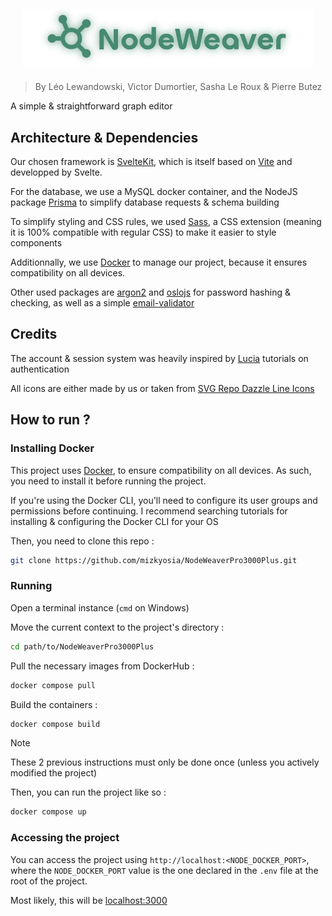 
<div align="center" style="margin: 20px;">
<img src="./static/logo.png">
</div>

> By Léo Lewandowski, Victor Dumortier, Sasha Le Roux & Pierre Butez

A simple & straightforward graph editor

## Architecture & Dependencies

Our chosen framework is [SvelteKit](https://svelte.dev/), which is itself based on [Vite](https://vite.dev/) and developped by Svelte.

For the database, we use a MySQL docker container, and the NodeJS package [Prisma](https://www.prisma.io/) to simplify database requests & schema building

To simplify styling and CSS rules, we used [Sass](https://sass-lang.com/), a CSS extension (meaning it is 100% compatible with regular CSS) to make it easier to style components

Additionnally, we use [Docker](https://www.docker.com/) to manage our project, because it ensures compatibility on all devices.

Other used packages are [argon2](https://www.npmjs.com/package/argon2) and [oslojs](https://oslojs.dev/) for password hashing & checking, as well as a simple [email-validator](https://www.npmjs.com/package/email-validator)

## Credits 

The account & session system was heavily inspired by [Lucia](https://lucia-auth.com/) tutorials on authentication

All icons are either made by us or taken from [SVG Repo Dazzle Line Icons](https://www.svgrepo.com/collection/dazzle-line-icons)

## How to run ?

### Installing Docker

This project uses [Docker](https://www.docker.com/), to ensure compatibility on all devices. As such, you need to install it before running the project.

If you're using the Docker CLI, you'll need to configure its user groups and permissions before continuing. I recommend searching tutorials for installing & configuring the Docker CLI for your OS

Then, you need to clone this repo :

```sh
git clone https://github.com/mizkyosia/NodeWeaverPro3000Plus.git
```

### Running

Open a terminal instance (`cmd` on Windows)

Move the current context to the project's directory :
```sh
cd path/to/NodeWeaverPro3000Plus
```

Pull the necessary images from DockerHub :
```sh
docker compose pull
```

Build the containers :
```sh
docker compose build
```

> [!NOTE]
> These 2 previous instructions must only be done once (unless you actively modified the project)

Then, you can run the project like so :
```sh
docker compose up
```

### Accessing the project

You can access the project using `http://localhost:<NODE_DOCKER_PORT>`, where the `NODE_DOCKER_PORT` value is the one declared in the `.env` file at the root of the project.

Most likely, this will be [localhost:3000](http://localhost:3000/)